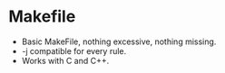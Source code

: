 # Makefile
* Basic MakeFile, nothing excessive, nothing missing.
* -j compatible for every rule.
* Works with C and C++.
